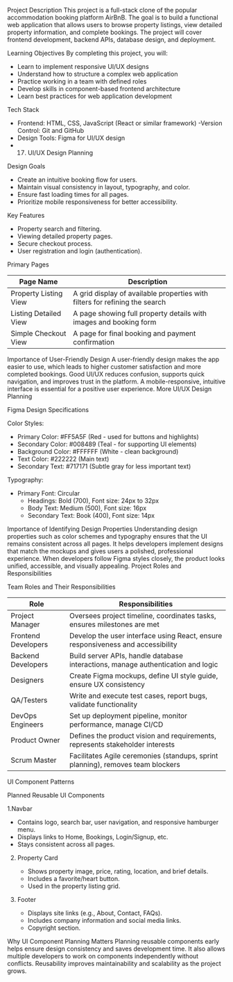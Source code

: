  Project Description
This project is a full-stack clone of the popular accommodation booking platform AirBnB. The goal is to build a functional web application that allows users to browse property listings, view detailed property information, and complete bookings. The project will cover frontend development, backend APIs, database design, and deployment.

 Learning Objectives
By completing this project, you will:

- Learn to implement responsive UI/UX designs
- Understand how to structure a complex web application
- Practice working in a team with defined roles
- Develop skills in component-based frontend architecture
- Learn best practices for web application development

 Tech Stack
- Frontend: HTML, CSS, JavaScript (React or similar framework)
-Version Control: Git and GitHub
- Design Tools: Figma for UI/UX design
- 17. UI/UX Design Planning

 Design Goals
- Create an intuitive booking flow for users.
- Maintain visual consistency in layout, typography, and color.
- Ensure fast loading times for all pages.
- Prioritize mobile responsiveness for better accessibility.

 Key Features
- Property search and filtering.
- Viewing detailed property pages.
- Secure checkout process.
- User registration and login (authentication).

 Primary Pages

| Page Name               | Description                                                                 |
|-------------------------|-----------------------------------------------------------------------------|
| Property Listing View   | A grid display of available properties with filters for refining the search |
| Listing Detailed View   | A page showing full property details with images and booking form           |
| Simple Checkout View    | A page for final booking and payment confirmation                           |

 Importance of User-Friendly Design
A user-friendly design makes the app easier to use, which leads to higher customer satisfaction and more completed bookings. Good UI/UX reduces confusion, supports quick navigation, and improves trust in the platform. A mobile-responsive, intuitive interface is essential for a positive user experience.
  More UI/UX Design Planning

 Figma Design Specifications

Color Styles:
- Primary Color: #FF5A5F (Red - used for buttons and highlights)
- Secondary Color: #008489 (Teal - for supporting UI elements)
- Background Color: #FFFFFF (White - clean background)
- Text Color: #222222 (Main text)
- Secondary Text: #717171 (Subtle gray for less important text)

Typography:
- Primary Font: Circular
  - Headings: Bold (700), Font size: 24px to 32px
  - Body Text: Medium (500), Font size: 16px
  - Secondary Text: Book (400), Font size: 14px

 Importance of Identifying Design Properties
Understanding design properties such as color schemes and typography ensures that the UI remains consistent across all pages. It helps developers implement designs that match the mockups and gives users a polished, professional experience. When developers follow Figma styles closely, the product looks unified, accessible, and visually appealing.
 Project Roles and Responsibilities

 Team Roles and Their Responsibilities

| Role              | Responsibilities                                                                 |
|-------------------|----------------------------------------------------------------------------------|
| Project Manager     | Oversees project timeline, coordinates tasks, ensures milestones are met              |
| Frontend Developers | Develop the user interface using React, ensure responsiveness and accessibility      |
|Backend Developers  | Build server APIs, handle database interactions, manage authentication and logic     |
| Designers| Create Figma mockups, define UI style guide, ensure UX consistency                   |
| QA/Testers          | Write and execute test cases, report bugs, validate functionality                    |
| DevOps Engineers    | Set up deployment pipeline, monitor performance, manage CI/CD                        |
| Product Owner       | Defines the product vision and requirements, represents stakeholder interests        |
| Scrum Master        | Facilitates Agile ceremonies (standups, sprint planning), removes team blockers      |
  UI Component Patterns

 Planned Reusable UI Components

1.Navbar
   - Contains logo, search bar, user navigation, and responsive hamburger menu.
   - Displays links to Home, Bookings, Login/Signup, etc.
   - Stays consistent across all pages.

2. Property Card
   - Shows property image, price, rating, location, and brief details.
   - Includes a favorite/heart button.
   - Used in the property listing grid.

3. Footer
   - Displays site links (e.g., About, Contact, FAQs).
   - Includes company information and social media links.
   - Copyright section.

 Why UI Component Planning Matters
Planning reusable components early helps ensure design consistency and saves development time. It also allows multiple developers to work on components independently without conflicts. Reusability improves maintainability and scalability as the project grows.
